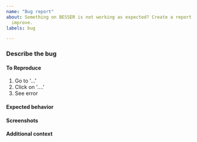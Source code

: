 ```yaml
---
name: "Bug report"
about: Something on BESSER is not working as expected? Create a report to help us
  improve.
labels: bug

---
```


### Describe the bug
<!-- A clear and concise description of what the bug is. -->

#### To Reproduce
<!-- Steps to reproduce the behavior: -->
1. Go to '...'
2. Click on '....'
3. See error

#### Expected behavior
<!-- A clear and concise description of what you expected to happen. -->

#### Screenshots
<!-- If applicable, add screenshots to help explain your problem. -->

#### Additional context
<!-- Add any other context about the problem here. -->